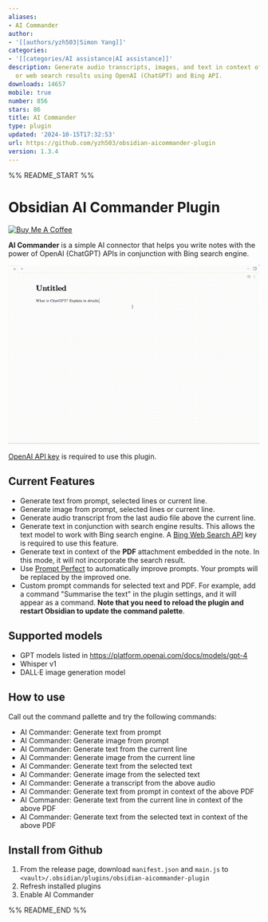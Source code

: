 ```yaml
---
aliases:
- AI Commander
author:
- '[[authors/yzh503|Simon Yang]]'
categories:
- '[[categories/AI assistance|AI assistance]]'
description: Generate audio transcripts, images, and text in context of PDF attachments
  or web search results using OpenAI (ChatGPT) and Bing API.
downloads: 14657
mobile: true
number: 856
stars: 86
title: AI Commander
type: plugin
updated: '2024-10-15T17:32:53'
url: https://github.com/yzh503/obsidian-aicommander-plugin
version: 1.3.4
---
```


%% README_START %%

# Obsidian AI Commander Plugin 

<a href="https://www.buymeacoffee.com/yzh503" target="_blank"><img src="https://cdn.buymeacoffee.com/buttons/v2/default-yellow.png" alt="Buy Me A Coffee" style="height: 40px !important;width: 150px !important;" ></a>

**AI Commander** is a simple AI connector that helps you write notes with the power of OpenAI (ChatGPT) APIs in conjunction with Bing search engine.

![Demo](https://raw.githubusercontent.com/yzh503/obsidian-aicommander-plugin/HEAD/demo.gif) 

[OpenAI API key](https://platform.openai.com/account/api-keys) is required to use this plugin.

## Current Features

- Generate text from prompt, selected lines or current line.
- Generate image from prompt, selected lines or current line. 
- Generate audio transcript from the last audio file above the current line.
- Generate text in conjunction with search engine results. This allows the text model to work with Bing search engine. A [Bing Web Search API](https://www.microsoft.com/en-us/bing/apis/bing-web-search-api) key is required to use this feature.  
- Generate text in context of the **PDF** attachment embedded in the note. In this mode, it will not incorporate the search result.
- Use [Prompt Perfect](https://promptperfect.jina.ai/) to automatically improve prompts. Your prompts will be replaced by the improved one.
- Custom prompt commands for selected text and PDF. For example, add a command "Summarise the text" in the plugin settings, and it will appear as a command. **Note that you need to reload the plugin and restart Obsidian to update the command palette**.

## Supported models

- GPT models listed in https://platform.openai.com/docs/models/gpt-4
- Whisper v1
- DALL·E image generation model

## How to use

Call out the command pallette and try the following commands: 

- AI Commander: Generate text from prompt
- AI Commander: Generate image from prompt
- AI Commander: Generate text from the current line
- AI Commander: Generate image from the current line
- AI Commander: Generate text from the selected text
- AI Commander: Generate image from the selected text
- AI Commander: Generate a transcript from the above audio
- AI Commander: Generate text from prompt in context of the above PDF
- AI Commander: Generate text from the current line in context of the above PDF
- AI Commander: Generate text from the selected text in context of the above PDF

## Install from Github 

1. From the release page, download `manifest.json` and `main.js` to `<vault>/.obsidian/plugins/obsidian-aicommander-plugin`
2. Refresh installed plugins
3. Enable AI Commander


%% README_END %%